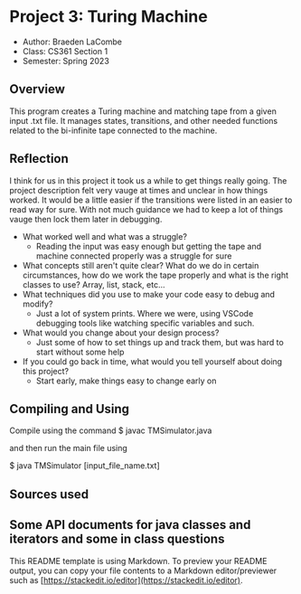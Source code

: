 # Project 3: Turing Machine

* Author: Braeden LaCombe
* Class: CS361 Section 1
* Semester: Spring 2023

## Overview

This program creates a Turing machine and matching tape from a given input .txt file. It manages states, transitions, and other needed functions related to the bi-infinite tape connected to the machine.
## Reflection

I think for us in this project it took us a while to get things really going. The project description felt very vauge at times and unclear in how things worked. It would be a little easier if the transitions were listed in an easier to read way for sure. With not much guidance we had to keep a lot of things vauge then lock them later in debugging.

- What worked well and what was a struggle?
    - Reading the input was easy enough but getting the tape and machine connected properly was a struggle for sure 
- What concepts still aren't quite clear?
    What do we do in certain circumstances, how do we work the tape properly and what is the right classes to use? Array, list, stack, etc...
- What techniques did you use to make your code easy to debug and modify?
    - Just a lot of system prints. Where we were, using VSCode debugging tools like watching specific variables and such.
- What would you change about your design process?
    - Just some of how to set things up and track them, but was hard to start without some help
- If you could go back in time, what would you tell yourself about doing this project?
    - Start early, make things easy to change early on
## Compiling and Using

Compile using the command
$ javac TMSimulator.java

and then run the main file using

$ java TMSimulator [input_file_name.txt]

## Sources used

Some API documents for java classes and iterators and some in class questions
----------
This README template is using Markdown. To preview your README output,
you can copy your file contents to a Markdown editor/previewer such
as [https://stackedit.io/editor](https://stackedit.io/editor).